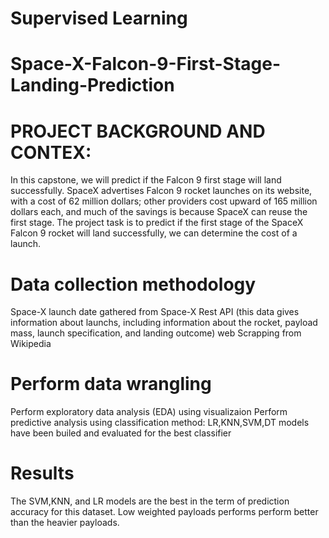 # Supervised Learning
# Space-X-Falcon-9-First-Stage-Landing-Prediction
# PROJECT BACKGROUND AND CONTEX:
In this capstone, we will predict if the Falcon 9 first stage will land successfully. SpaceX advertises Falcon 9 rocket launches on its website, with a cost of 62 million dollars; other providers cost upward of 165 million dollars each, and much of the savings is because SpaceX can reuse the first stage. The project task is to predict if the first stage of the SpaceX Falcon 9 rocket will land successfully, we can determine the cost of a launch.

# Data collection methodology
Space-X launch date gathered from Space-X Rest API (this data gives information about launchs, including information about the rocket, payload mass, launch specification, and landing outcome) web Scrapping from Wikipedia

# Perform data wrangling
Perform exploratory data analysis (EDA) using visualizaion Perform predictive analysis using classification method: LR,KNN,SVM,DT models have been builed and evaluated for the best classifier

# Results
The SVM,KNN, and LR models are the best in the term of prediction accuracy for this dataset. Low weighted payloads performs perform better than the heavier payloads.
